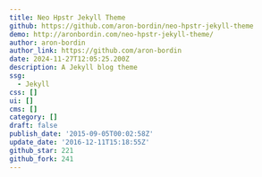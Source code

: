 ```yaml
---
title: Neo Hpstr Jekyll Theme
github: https://github.com/aron-bordin/neo-hpstr-jekyll-theme
demo: http://aronbordin.com/neo-hpstr-jekyll-theme/
author: aron-bordin
author_link: https://github.com/aron-bordin
date: 2024-11-27T12:05:25.200Z
description: A Jekyll blog theme
ssg:
  - Jekyll
css: []
ui: []
cms: []
category: []
draft: false
publish_date: '2015-09-05T00:02:58Z'
update_date: '2016-12-11T15:18:55Z'
github_star: 221
github_fork: 241
---
```

